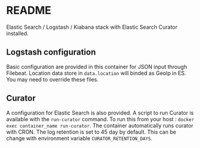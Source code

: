 # README

Elastic Search / Logstash / Kiabana stack with Elastic Search Curator installed.

## Logstash configuration

Basic configuration are provided in this container for JSON input through Filebeat.
Location data store in `data.location` will binded as GeoIp in ES.
You may need to override these files.

## Curator

A configuration for Elastic Search is also provided. A script to run Curator is available with the `run-curator` command.
To run this from your host : `docker exec container_name run-curator`.
The container automatically runs curator with CRON.
The log retention is set to 45 day by default. This can be change with environment variable `CURATOR_RETENTION_DAYS`.
